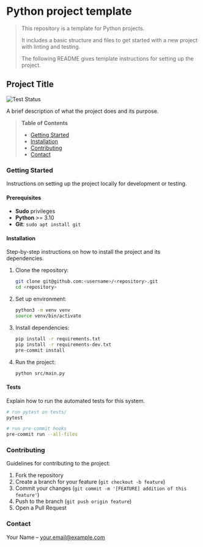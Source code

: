 # Python project template

> This repository is a template for Python projects.
>
> It includes a basic structure and files to get started with a new project with linting and testing.
>
> The following README gives template instructions for setting up the project.

## Project Title

![Test Status](https://img.shields.io/github/workflow/status/Segolene-Albouy/python-project-template/Tests)

[//]: # (![Test Status]&#40;https://img.shields.io/github/workflow/status/<username>/<repo>/Tests&#41;)

A brief description of what the project does and its purpose.

> **Table of Contents**
>
> - [Getting Started](#getting-started)
> - [Installation](#installation)
> - [Contributing](#contributing)
> - [Contact](#contact)

### Getting Started

Instructions on setting up the project locally for development or testing.

#### Prerequisites

- **Sudo** privileges
- **Python** >= 3.10
- **Git**: `sudo apt install git`

#### Installation

Step-by-step instructions on how to install the project and its dependencies.

1. Clone the repository:
    ```bash
    git clone git@github.com:<username>/<repository>.git
    cd <repository>
    ```
2. Set up environment:
    ```bash
    python3 -m venv venv
    source venv/bin/activate
    ```
3. Install dependencies:
    ```bash
    pip install -r requirements.txt
    pip install -r requirements-dev.txt
    pre-commit install
    ```
4. Run the project:
    ```bash
    python src/main.py
    ```

#### Tests

Explain how to run the automated tests for this system.
```bash
# run pytest on tests/
pytest

# run pre-commit hooks
pre-commit run --all-files
```

### Contributing
Guidelines for contributing to the project:

1. Fork the repository
2. Create a branch for your feature (`git checkout -b feature`)
3. Commit your changes (`git commit -m '[FEATURE] addition of this feature'`)
4. Push to the branch (`git push origin feature`)
5. Open a Pull Request

### Contact

Your Name – your.email@example.com

